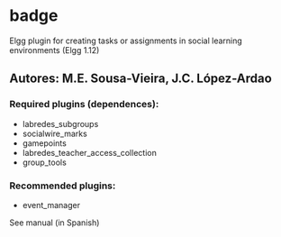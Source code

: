 # badge
Elgg plugin for creating tasks or assignments in social learning environments (Elgg 1.12)
## Autores: M.E. Sousa-Vieira, J.C. López-Ardao
### Required plugins (dependences): 
- labredes_subgroups
- socialwire_marks
- gamepoints
- labredes_teacher_access_collection
- group_tools

### Recommended plugins:
- event_manager

See manual (in Spanish)
